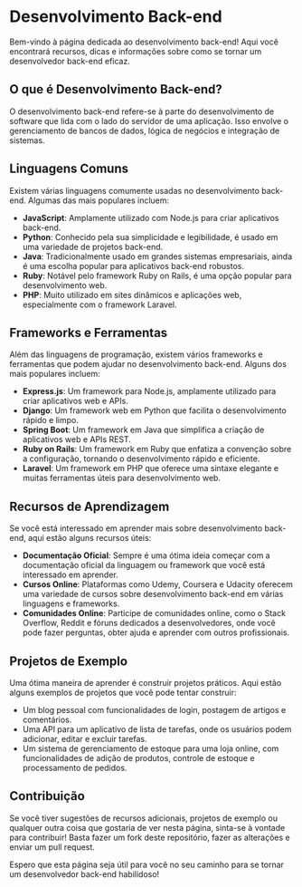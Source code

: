 # Desenvolvimento Back-end

Bem-vindo à página dedicada ao desenvolvimento back-end! Aqui você encontrará recursos, dicas e informações sobre como se tornar um desenvolvedor back-end eficaz.

## O que é Desenvolvimento Back-end?

O desenvolvimento back-end refere-se à parte do desenvolvimento de software que lida com o lado do servidor de uma aplicação. Isso envolve o gerenciamento de bancos de dados, lógica de negócios e integração de sistemas.

## Linguagens Comuns

Existem várias linguagens comumente usadas no desenvolvimento back-end. Algumas das mais populares incluem:

- **JavaScript**: Amplamente utilizado com Node.js para criar aplicativos back-end.
- **Python**: Conhecido pela sua simplicidade e legibilidade, é usado em uma variedade de projetos back-end.
- **Java**: Tradicionalmente usado em grandes sistemas empresariais, ainda é uma escolha popular para aplicativos back-end robustos.
- **Ruby**: Notável pelo framework Ruby on Rails, é uma opção popular para desenvolvimento web.
- **PHP**: Muito utilizado em sites dinâmicos e aplicações web, especialmente com o framework Laravel.

## Frameworks e Ferramentas

Além das linguagens de programação, existem vários frameworks e ferramentas que podem ajudar no desenvolvimento back-end. Alguns dos mais populares incluem:

- **Express.js**: Um framework para Node.js, amplamente utilizado para criar aplicativos web e APIs.
- **Django**: Um framework web em Python que facilita o desenvolvimento rápido e limpo.
- **Spring Boot**: Um framework em Java que simplifica a criação de aplicativos web e APIs REST.
- **Ruby on Rails**: Um framework em Ruby que enfatiza a convenção sobre a configuração, tornando o desenvolvimento rápido e eficiente.
- **Laravel**: Um framework em PHP que oferece uma sintaxe elegante e muitas ferramentas úteis para desenvolvimento web.

## Recursos de Aprendizagem

Se você está interessado em aprender mais sobre desenvolvimento back-end, aqui estão alguns recursos úteis:

- **Documentação Oficial**: Sempre é uma ótima ideia começar com a documentação oficial da linguagem ou framework que você está interessado em aprender.
- **Cursos Online**: Plataformas como Udemy, Coursera e Udacity oferecem uma variedade de cursos sobre desenvolvimento back-end em várias linguagens e frameworks.
- **Comunidades Online**: Participe de comunidades online, como o Stack Overflow, Reddit e fóruns dedicados a desenvolvedores, onde você pode fazer perguntas, obter ajuda e aprender com outros profissionais.

## Projetos de Exemplo

Uma ótima maneira de aprender é construir projetos práticos. Aqui estão alguns exemplos de projetos que você pode tentar construir:

- Um blog pessoal com funcionalidades de login, postagem de artigos e comentários.
- Uma API para um aplicativo de lista de tarefas, onde os usuários podem adicionar, editar e excluir tarefas.
- Um sistema de gerenciamento de estoque para uma loja online, com funcionalidades de adição de produtos, controle de estoque e processamento de pedidos.

## Contribuição

Se você tiver sugestões de recursos adicionais, projetos de exemplo ou qualquer outra coisa que gostaria de ver nesta página, sinta-se à vontade para contribuir! Basta fazer um fork deste repositório, fazer as alterações e enviar um pull request.

Espero que esta página seja útil para você no seu caminho para se tornar um desenvolvedor back-end habilidoso!
